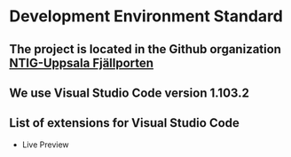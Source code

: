 # Development Environment Standard

## The project is located in the Github organization [NTIG-Uppsala Fjällporten](https://github.com/NTIG-Uppsala/Fjellporten/)  
## We use Visual Studio Code version 1.103.2  

## List of extensions for Visual Studio Code

- Live Preview

